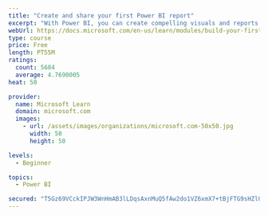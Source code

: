 ```yaml
---
title: "Create and share your first Power BI report"
excerpt: "With Power BI, you can create compelling visuals and reports. In this module, you learn how to use Power BI Desktop to connect to data, build visuals, and create a report that you can share with others in your organization. You then learn how to publish the report to the Power BI service, so that others can see your insights and benefit from your work."
webUrl: https://docs.microsoft.com/en-us/learn/modules/build-your-first-power-bi-report/
type: course
price: Free
length: PT55M
ratings:
  count: 5684
  average: 4.7690005
heat: 50

provider:
  name: Microsoft Learn
  domain: microsoft.com
  images:
    - url: /assets/images/organizations/microsoft.com-50x50.jpg
      width: 50
      height: 50

levels:
  - Beginner

topics:
  - Power BI

secured: "T5Gz69VCckIPJW3WnHmAB3lLDqsAxnMuQ5fAw2do1VZ6xmX7+tBjFTG9sHZl0JCrk55i4XghrmTm6rdHTVtiEQMxOCmDw/DBUO7AXGNe6k72YaAhv2crh1uz3Axyg/931K+/NKNRBalvxKE35sON8w+rcKJ7M9PV+O2UeAKnDho8YHGmschZv+qGHfkUPZ/t4p6Z85HghpKR5y6n6TDWR2n7PhgndglkcwdCevJuV1CPYLYTeTp4QvyndRwHzKBx9oy1Z5ebk5DThrkAPcDSsgfmVYr25zOoyvQno3RiBhK6eacF4HAD5IkBC/ZSpal0N+IisRyquCUjL0EOABl/TFNaY7Kz+KC8PyS2Crglnt1MwI6atbX8i6+5S8lo8BuCdbHJ++vGu35RDqyPBTKsY3UOcMrRH0su2410J02B+1I=;XsMXxswbhHDDdQNU2DJjMA=="
---
```


